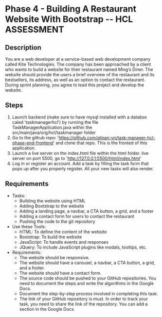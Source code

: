 # Phase 4 - Building A Restaurant Website With Bootstrap -- HCL ASSESSMENT

## Description
You are a web developer at a service-based web development company called Kite Technologies. The company has been approached by a client who wants to build a website for their restaurant named Ming’s Diner. The website should provide the users a brief overview of the restaurant and its bestsellers, its address, as well as an option to contact the restaurant. During sprint planning, you agree to lead this project and develop the website. 

## Steps
1. Launch backend (make sure to have mysql installed with a databse caled 'taskmanagerhcl') by running the file TaskManagerApplication.java within the src/main/java/org/hcl/taskmanager folder
2. Go to the github repo: 'https://github.com/alinan-vn/task-manager-hcl-phase-end-frontend' and clone that repo. This is the fronted of this application.
3. Launch a live server on the index.html file within the html folder. live server on port 5500, go to 'http://127.0.0.1:5500/html/index.html'
4. Log in or register an account. Add a task by filling the task form that pops up after you properly register. All your new tasks will also render.

## Requirements
- Tasks: 
    -  Building the website using HTML
    - Adding Bootstrap to the website
    - Adding a landing page, a navbar, a CTA button, a grid, and a footer
    - Adding a contact form for users to contact the restaurant
    - Pushing the code to the git repository
- Use these Tools:
    - HTML: To define the content of the website
    - Bootstrap: To build the website
    - JavaScript: To handle events and responses
    - JQuery: To include JavaScript plugins like modals, tooltips, etc.
- Requirements:
    - The website should be responsive.
    - The website should have a carousel, a navbar, a CTA button, a grid, and a footer. 
    - The website should have a contact form.
    - The source code should be pushed to your GitHub repositories. You need to document the steps and write the algorithms in the Google Docs.
    - Document the step-by-step process involved in completing this task.
    - The link of your GitHub repository is must. In order to track your task, you need to share the link of the repository. You can add a section in the Google Docs. 